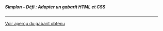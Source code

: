 ##### Simplon - Défi : Adapter un gabarit HTML et CSS

<hr>  

[Voir aperçu du gabarit obtenu](http://htmlpreview.github.io/?https://github.com/ouskah/challenges_gabarits-html-css/blob/master/chatchan.html)




